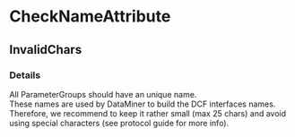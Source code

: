 ﻿---  
uid: Validator_16_3_7  
---

# CheckNameAttribute

## InvalidChars

### Details

All ParameterGroups should have an unique name.  
These names are used by DataMiner to build the DCF interfaces names. Therefore, we recommend to keep it rather small (max 25 chars) and avoid using special characters (see protocol guide for more info).
